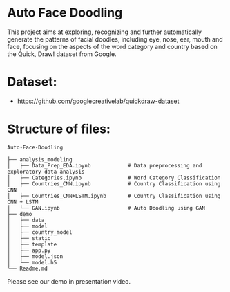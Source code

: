# Auto Face Doodling

This project aims at exploring, recognizing and further automatically generate the patterns of facial doodles, including eye, nose, ear, mouth and face, focusing on the aspects of the word category and country based on the Quick, Draw! dataset from Google. 

# Dataset:
* https://github.com/googlecreativelab/quickdraw-dataset


# Structure of files:
```
Auto-Face-Doodling

├── analysis_modeling  
│   ├── Data_Prep_EDA.ipynb            # Data preprocessing and exploratory data analysis
│   ├── Categories.ipynb               # Word Category Classification
│   ├── Countries_CNN.ipynb            # Country Classification using CNN
│   ├── Countries_CNN+LSTM.ipynb       # Country Classification using CNN + LSTM
│   └── GAN.ipynb                      # Auto Doodling using GAN
├── demo
│   ├── data
│   ├── model
│   ├── country_model
│   ├── static
│   ├── template
│   ├── app.py
│   ├── model.json
│   └── model.h5                                               
└── Readme.md
```

Please see our demo in presentation video.
